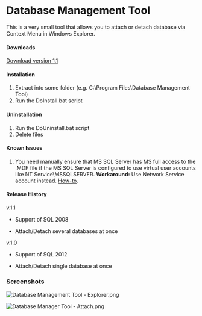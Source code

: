 # Database Management Tool #

This is a very small tool that allows you to attach or detach database via Context Menu in Windows Explorer. 

#### Downloads ####

[Download version 1.1](http://alienlab.co.uk/database-management-tool/downloads/database-management-tool%20v1.1.zip)

#### Installation ####

1. Extract into some folder (e.g. C:\Program Files\Database Management Tool)
1. Run the DoInstall.bat script

#### Uninstallation ####

1. Run the DoUninstall.bat script
1. Delete files

#### Known Issues ####

1. You need manually ensure that MS SQL Server has MS full access to the .MDF file if the MS SQL Server is configured to use virtual user accounts like NT Service\MSSQLSERVER.  **Workaround:** Use Network Service account instead. [How-to](http://www.sqlservercentral.com/blogs/steve_jones/2011/12/15/how-to-change-the-sql-server-service-cccount/).

#### Release History ####

v.1.1 

* Support of SQL 2008

* Attach/Detach several databases at once

v.1.0

* Support of SQL 2012

* Attach/Detach single database at once

### Screenshots ###

![Database Management Tool - Explorer.png](https://bitbucket.org/repo/krX9Xb/images/769454004-Database%20Management%20Tool%20-%20Explorer.png)

![Database Manager Tool - Attach.png](https://bitbucket.org/repo/krX9Xb/images/1290022301-Database%20Manager%20Tool%20-%20Attach.png)